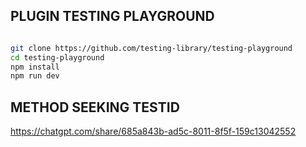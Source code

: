 ## PLUGIN TESTING PLAYGROUND

```bash

git clone https://github.com/testing-library/testing-playground
cd testing-playground
npm install
npm run dev

```

## METHOD SEEKING  TESTID

https://chatgpt.com/share/685a843b-ad5c-8011-8f5f-159c13042552
